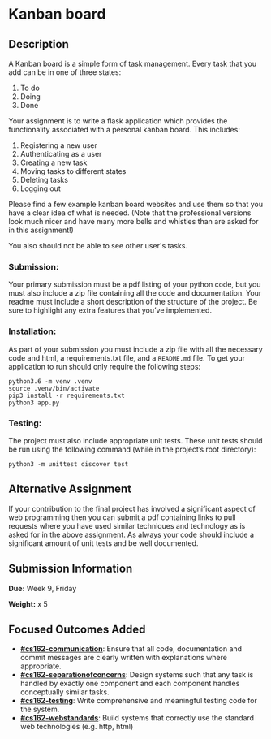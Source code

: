 # Kanban board

## Description

A Kanban board is a simple form of task management. Every task that you add can
be in one of three states:

1. To do
2. Doing
3. Done

Your assignment is to write a flask application which provides the functionality
associated with a personal kanban board. This includes:
1. Registering a new user
2. Authenticating as a user
3. Creating a new task
4. Moving tasks to different states
5. Deleting tasks
6. Logging out

Please find a few example kanban board websites and use them so that you have a
clear idea of what is needed. (Note that the professional versions look much
nicer and have many more bells and whistles than are asked for in this
assignment!)  

You also should not be able to see other user's tasks.

### Submission:
Your primary submission must be a pdf listing of your python code, but you must
also include a zip file containing all the code and documentation. Your readme
must include a short description of the structure of the project. Be sure to
highlight any extra features that you’ve implemented.

### Installation:
As part of your submission you must include a zip file with all the necessary
code and html, a requirements.txt file, and a `README.md` file. To get your
application to run should only require the following steps:

```python3
python3.6 -m venv .venv
source .venv/bin/activate
pip3 install -r requirements.txt
python3 app.py
```

### Testing:
The project must also include appropriate unit tests. These unit tests should be
run using the following command (while in the project’s root directory):

```python3
python3 -m unittest discover test
```

## Alternative Assignment
If your contribution to the final project has involved a significant aspect of
web programming then you can submit a pdf containing links to pull requests
where you have used similar techniques and technology as is asked for in the
above assignment. As always your code should include a significant amount of
unit tests and be well documented.

## Submission Information

**Due:** Week 9, Friday

**Weight:** x 5

## Focused Outcomes Added

- **[#cs162-communication](https://seminar.minerva.kgi.edu/app/outcome-index/cs162-communication?course_id=153)**: Ensure that all code, documentation and commit messages are clearly written with explanations where appropriate.
- **[#cs162-separationofconcerns](https://seminar.minerva.kgi.edu/app/outcome-index/cs162-separationofconcerns?course_id=153)**: Design systems such that any task is handled by exactly one component and each component handles conceptually similar tasks.
- **[#cs162-testing](https://seminar.minerva.kgi.edu/app/outcome-index/cs162-testing?course_id=153)**: Write comprehensive and meaningful testing code for the system.
- **[#cs162-webstandards](https://seminar.minerva.kgi.edu/app/outcome-index/cs162-webstandards?course_id=153)**: Build systems that correctly use the standard web technologies (e.g. http, html)